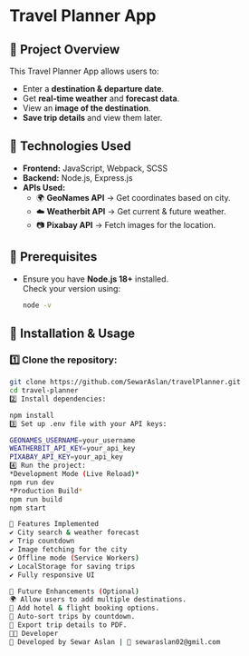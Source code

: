 # Travel Planner App

## 📌 Project Overview
This Travel Planner App allows users to:
- Enter a **destination & departure date**.
- Get **real-time weather** and **forecast data**.
- View an **image of the destination**.
- **Save trip details** and view them later.

## 🚀 Technologies Used
- **Frontend:** JavaScript, Webpack, SCSS
- **Backend:** Node.js, Express.js
- **APIs Used:** 
  - 🌍 **GeoNames API** → Get coordinates based on city.
  - ☁️ **Weatherbit API** → Get current & future weather.
  - 📷 **Pixabay API** → Fetch images for the location.

## 🔧 Prerequisites
- Ensure you have **Node.js 18+** installed.  
  Check your version using:
  ```bash
  node -v


## 📜 Installation & Usage
### 1️⃣ Clone the repository:
```bash
git clone https://github.com/SewarAslan/travelPlanner.git
cd travel-planner
2️⃣ Install dependencies:

npm install
3️⃣ Set up .env file with your API keys:

GEONAMES_USERNAME=your_username
WEATHERBIT_API_KEY=your_api_key
PIXABAY_API_KEY=your_api_key
4️⃣ Run the project:
*Development Mode (Live Reload)*
npm run dev
*Production Build*
npm run build
npm start

🎯 Features Implemented
✔️ City search & weather forecast
✔️ Trip countdown
✔️ Image fetching for the city
✔️ Offline mode (Service Workers)
✔️ LocalStorage for saving trips
✔️ Fully responsive UI

📌 Future Enhancements (Optional)
🌍 Allow users to add multiple destinations.
🏨 Add hotel & flight booking options.
📅 Auto-sort trips by countdown.
📜 Export trip details to PDF.
👨‍💻 Developer
👋 Developed by Sewar Aslan | 📧 sewaraslan02@gmil.com
